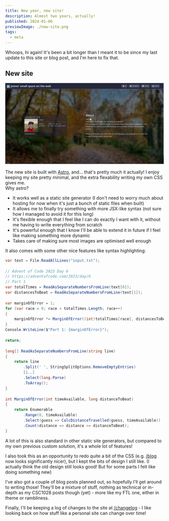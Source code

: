 ```yaml
---
title: New year, new site!
description: Almost two years, actually!
published: 2024-01-06
previewImage: ./new-site.png
tags:
  - meta
---
```


Whoops, hi again! It's been a bit longer than I meant it to be since my last update to this site or blog post, and I'm here to fix that.

## New site

![Screenshot of the main page of the current site design](./new-site.png)

The new site is built with [Astro](https://astro.build/), and... that's pretty much it actually! I enjoy keeping my site pretty minimal, and the extra flexability writing my own CSS gives me.  
Why astro?

- It works well as a static site generator (I don't need to worry much about hosting for now when it's just a bunch of static files when built)
- It allows me to finally try something with more JSX-like syntax (not sure how I managed to avoid it for this long)
- It's flexible enough that I feel like I can do exactly I want with it, without me having to write everything from scratch
- It's powerful enough that I know I'll be able to extend it in future if I feel like making something more dynamic
- Takes care of making sure most images are optimised well enough

It also comes with some other nice features like syntax highlighting:

```cs
var text = File.ReadAllLines("input.txt");

// Advent of Code 2023 Day 6
// https://adventofcode.com/2023/day/6
// Part 1
var totalTimes = ReadAsSeparateNumbersFromLine(text[0]);
var distancesToBeat = ReadAsSeparateNumbersFromLine(text[1]);

var marginOfError = 1;
for (var race = 0; race < totalTimes.Length; race++)
{
    marginOfError *= MarginOfError((int)totalTimes[race], distancesToBeat[race]);
}
Console.WriteLine($"Part 1: {marginOfError}");

return;

long[] ReadAsSeparateNumbersFromLine(string line)
{
    return line
        .Split(' ', StringSplitOptions.RemoveEmptyEntries)
        [1..]
        .Select(long.Parse)
        .ToArray();
}

int MarginOfError(int timeAvailable, long distanceToBeat)
{
    return Enumerable
        .Range(0, timeAvailable)
        .Select(guess => CalcDistanceTravelled(guess, timeAvailable))
        .Count(distance => distance >= distanceToBeat);
}
```

A lot of this is also standard in other static site generators, but compared to my own previous custom solution, it's a whole lot of features!

I also took this as an opportunity to redo quite a bit of the CSS (e.g. [/blog](/blog) now looks significantly nicer), but I kept the bits of design I still like. (I actually think the old design still looks good! But for some parts I felt like doing something new)

I've also got a couple of blog posts planned out, so hopefully I'll get around to writing those! They'll be a mixture of stuff, nothing as technical or in-depth as my CSC1028 posts though (yet) - more like my FTL one, either in theme or rambliness.

Finally, I'll be keeping a log of changes to the site at [/changelog](/changelog) - I like looking back on how stuff like a personal site can change over time!
